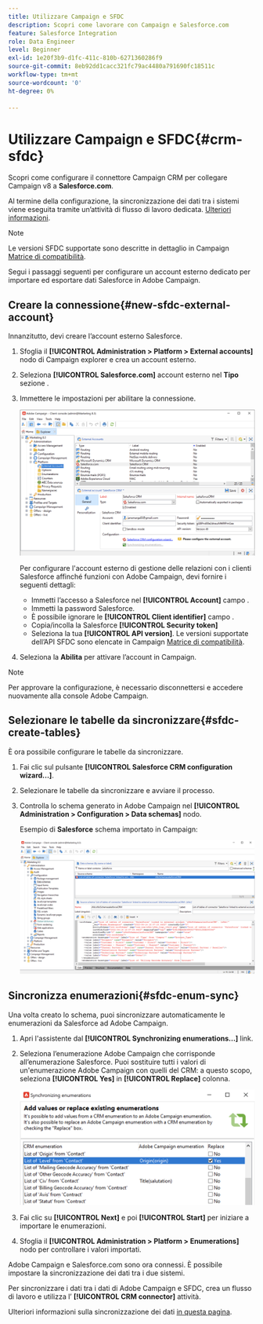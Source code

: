 ```yaml
---
title: Utilizzare Campaign e SFDC
description: Scopri come lavorare con Campaign e Salesforce.com
feature: Salesforce Integration
role: Data Engineer
level: Beginner
exl-id: 1e20f3b9-d1fc-411c-810b-6271360286f9
source-git-commit: 8eb92dd1cacc321fc79ac4480a791690fc18511c
workflow-type: tm+mt
source-wordcount: '0'
ht-degree: 0%

---
```


# Utilizzare Campaign e SFDC{#crm-sfdc}

Scopri come configurare il connettore Campaign CRM per collegare Campaign v8 a **Salesforce.com**.

Al termine della configurazione, la sincronizzazione dei dati tra i sistemi viene eseguita tramite un’attività di flusso di lavoro dedicata. [Ulteriori informazioni](crm-data-sync.md).

>[!NOTE]
>
>Le versioni SFDC supportate sono descritte in dettaglio in Campaign [Matrice di compatibilità](../start/compatibility-matrix.md).


Segui i passaggi seguenti per configurare un account esterno dedicato per importare ed esportare dati Salesforce in Adobe Campaign.

## Creare la connessione{#new-sfdc-external-account}

Innanzitutto, devi creare l’account esterno Salesforce.

1. Sfoglia il **[!UICONTROL Administration > Platform > External accounts]** nodo di Campaign explorer e crea un account esterno.
1. Seleziona **[!UICONTROL Salesforce.com]** account esterno nel **Tipo** sezione .
1. Immettere le impostazioni per abilitare la connessione.

   ![](assets/sfdc-external-account.png)

   Per configurare l&#39;account esterno di gestione delle relazioni con i clienti Salesforce affinché funzioni con Adobe Campaign, devi fornire i seguenti dettagli:

   * Immetti l’accesso a Salesforce nel **[!UICONTROL Account]** campo .
   * Immetti la password Salesforce.
   * È possibile ignorare le **[!UICONTROL Client identifier]** campo .
   * Copia/incolla la Salesforce **[!UICONTROL Security token]**
   * Seleziona la tua **[!UICONTROL API version]**. Le versioni supportate dell’API SFDC sono elencate in Campaign [Matrice di compatibilità](../start/compatibility-matrix.md).

1. Seleziona la **Abilita** per attivare l’account in Campaign.

>[!NOTE]
>
>Per approvare la configurazione, è necessario disconnettersi e accedere nuovamente alla console Adobe Campaign.

## Selezionare le tabelle da sincronizzare{#sfdc-create-tables}

È ora possibile configurare le tabelle da sincronizzare.

1. Fai clic sul pulsante **[!UICONTROL Salesforce CRM configuration wizard...]**.
1. Selezionare le tabelle da sincronizzare e avviare il processo.
1. Controlla lo schema generato in Adobe Campaign nel **[!UICONTROL Administration > Configuration > Data schemas]** nodo.

   Esempio di **Salesforce** schema importato in Campaign:

   ![](assets/sfdc-schemas.png)

## Sincronizza enumerazioni{#sfdc-enum-sync}

Una volta creato lo schema, puoi sincronizzare automaticamente le enumerazioni da Salesforce ad Adobe Campaign.

1. Apri l&#39;assistente dal  **[!UICONTROL Synchronizing enumerations...]** link.
1. Seleziona l’enumerazione Adobe Campaign che corrisponde all’enumerazione Salesforce.
Puoi sostituire tutti i valori di un&#39;enumerazione Adobe Campaign con quelli del CRM: a questo scopo, seleziona **[!UICONTROL Yes]** in **[!UICONTROL Replace]** colonna.

   ![](assets/sfdc-enum.png)

1. Fai clic su **[!UICONTROL Next]** e poi **[!UICONTROL Start]** per iniziare a importare le enumerazioni.

1. Sfoglia il **[!UICONTROL Administration > Platform > Enumerations]** nodo per controllare i valori importati.


Adobe Campaign e Salesforce.com sono ora connessi. È possibile impostare la sincronizzazione dei dati tra i due sistemi.

Per sincronizzare i dati tra i dati di Adobe Campaign e SFDC, crea un flusso di lavoro e utilizza l’ **[!UICONTROL CRM connector]** attività.

Ulteriori informazioni sulla sincronizzazione dei dati [in questa pagina](crm-data-sync.md).

